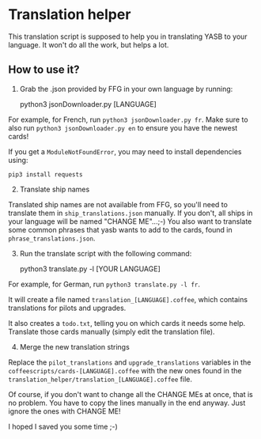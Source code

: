 # Translation helper

This translation script is supposed to help you in translating YASB to your
language.
It won't do all the work, but helps a lot.

## How to use it?

1. Grab the .json provided by FFG in your own language by running:

   python3 jsonDownloader.py [LANGUAGE]

For example, for French, run `python3 jsonDownloader.py fr`.
Make sure to also run `python3 jsonDownloader.py en` to ensure you have the
newest cards!

If you get a `ModuleNotFoundError`, you may need to install dependencies using:

    pip3 install requests

2. Translate ship names

Translated ship names are not available from FFG, so you'll need to translate
them in `ship_translations.json` manually.
If you don't, all ships in your language will be named "CHANGE ME"...;-)
You also want to translate some common phrases that yasb wants to add to the
cards, found in `phrase_translations.json`.

3. Run the translate script with the following command:

   python3 translate.py -l [YOUR LANGUAGE]

For example, for German, run `python3 translate.py -l fr`.

It will create a file named `translation_[LANGUAGE].coffee`, which contains
translations for pilots and upgrades.

It also creates a `todo.txt`, telling you on which cards it needs some help.
Translate those cards manually (simply edit the translation file).

4. Merge the new translation strings

Replace the `pilot_translations` and `upgrade_translations` variables in the
`coffeescripts/cards-[LANGUAGE].coffee` with the new ones found in the
`translation_helper/translation_[LANGUAGE].coffee` file.

Of course, if you don't want to change all the CHANGE MEs at once, that is no
problem. You have to copy the lines manually in the end anyway.
Just ignore the ones with CHANGE ME!

I hoped I saved you some time ;-)
